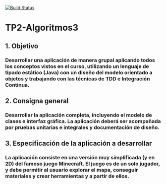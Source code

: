 [![Build Status](https://travis-ci.org/LucasMontenegro1/TP2-Algoritmos3.png?branch=master)](https://travis-ci.org/LucasMontenegro1/TP2-Algoritmos3)


# TP2-Algoritmos3


## 1. Objetivo
### Desarrollar una aplicación de manera grupal aplicando todos los conceptos vistos en el curso, utilizando un lenguaje de tipado estático (Java) con un diseño del modelo orientado a objetos y trabajando con las técnicas de TDD e Integración Contínua.
## 2. Consigna general
### Desarrollar la aplicación completa, incluyendo el modelo de clases e interfaz gráfica. La aplicación deberá ser acompañada por pruebas unitarias e integrales y documentación de diseño. 
## 3. Especificación de la aplicación a desarrollar
### La aplicación consiste en una versión muy simplificada (y en 2D) del famoso juego Minecraft. El juego es de un solo jugador, y debe permitir al usuario explorar el mapa, conseguir materiales y crear herramientas y a partir de ellos.
